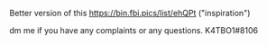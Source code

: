 Better version of this
https://bin.fbi.pics/list/ehQPt ("inspiration")

dm me if you have any complaints or any questions.
K4TBO1#8106
